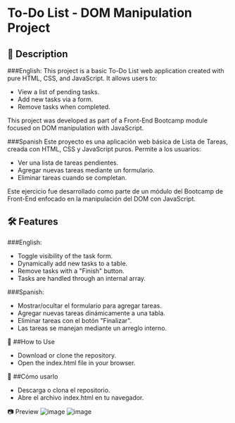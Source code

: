 # To-Do List - DOM Manipulation Project

## 📌 Description

###English:
This project is a basic To-Do List web application created with pure HTML, CSS, and JavaScript. It allows users to:

- View a list of pending tasks.
- Add new tasks via a form.
- Remove tasks when completed.

This project was developed as part of a Front-End Bootcamp module focused on DOM manipulation with JavaScript.

###Spanish
Este proyecto es una aplicación web básica de Lista de Tareas, creada con HTML, CSS y JavaScript puros. Permite a los usuarios:

- Ver una lista de tareas pendientes.
- Agregar nuevas tareas mediante un formulario.
- Eliminar tareas cuando se completan.

Este ejercicio fue desarrollado como parte de un módulo del Bootcamp de Front-End enfocado en la manipulación del DOM con JavaScript.

## 🛠 Features

###English:
- Toggle visibility of the task form.
- Dynamically add new tasks to a table.
- Remove tasks with a "Finish" button.
- Tasks are handled through an internal array.
  
###Spanish:
- Mostrar/ocultar el formulario para agregar tareas.
- Agregar nuevas tareas dinámicamente a una tabla.
- Eliminar tareas con el botón "Finalizar".
- Las tareas se manejan mediante un arreglo interno.

🚀 ##How to Use
- Download or clone the repository.
- Open the index.html file in your browser.

🚀 ##Cómo usarlo
- Descarga o clona el repositorio.
- Abre el archivo index.html en tu navegador.

📷 Preview
![image](https://github.com/user-attachments/assets/d9f907d7-0d03-4c0e-9bff-b4e82dbccd6a)
![image](https://github.com/user-attachments/assets/5839da76-79e7-4bc7-87f3-ee1e4f40f508)
